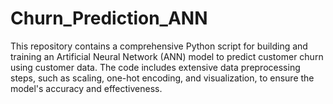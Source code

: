 # Churn_Prediction_ANN
This repository contains a comprehensive Python script for building and training an Artificial Neural Network (ANN) model to predict customer churn using customer data. The code includes extensive data preprocessing steps, such as scaling, one-hot encoding, and visualization, to ensure the model's accuracy and effectiveness.
